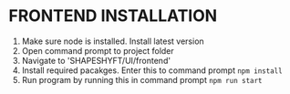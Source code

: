 # FRONTEND INSTALLATION
1. Make sure node is installed. Install latest version
2. Open command prompt to project folder
3. Navigate to 'SHAPESHYFT/UI/frontend'
4. Install required pacakges. Enter this to command prompt
    ``npm install``
5. Run program by running this in command prompt
    ``npm run start``